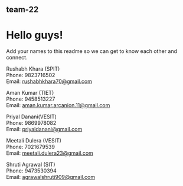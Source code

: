 ## team-22

# Hello guys!

Add your names to this readme so we can get to know each other and connect.

Rushabh Khara (SPIT)                                                                                                                                                              
Phone: 9823716502                                                                                                                                                                
Email: rushabhkhara70@gmail.com

Aman Kumar (TIET)                                                                                                                                                              
Phone: 9458513227                                                                                                                                                                
Email: aman.kumar.arcanion.11@gmail.com

Priyal Danani(VESIT)  
Phone: 9869978082  
Email: priyaldanani@gmail.com

Meetali Dulera (VESIT)  
Phone: 7021679539  
Email: meetali.dulera23@gmail.com

Shruti Agrawal (SIT)<br/>
Phone: 9473530394<br/>
Email: agrawalshruti909@gmail.com
